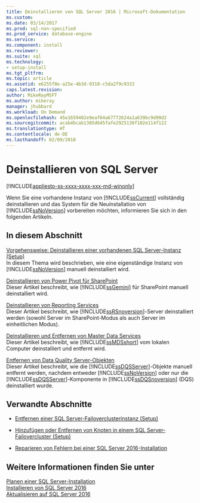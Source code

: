 ```yaml
---
title: Deinstallieren von SQL Server 2016 | Microsoft-Dokumentation
ms.custom: 
ms.date: 03/14/2017
ms.prod: sql-non-specified
ms.prod_service: database-engine
ms.service: 
ms.component: install
ms.reviewer: 
ms.suite: sql
ms.technology:
- setup-install
ms.tgt_pltfrm: 
ms.topic: article
ms.assetid: e6255f8e-a25e-4b3d-9310-c5da2f9c9333
caps.latest.revision: 
author: MikeRayMSFT
ms.author: mikeray
manager: jhubbard
ms.workload: On Demand
ms.openlocfilehash: 45e1659402e9eaf04a67772624a1a639bc9d99d2
ms.sourcegitcommit: acab4bcab1385d645fafe2925130f102e114f122
ms.translationtype: HT
ms.contentlocale: de-DE
ms.lasthandoff: 02/09/2018
---
```

# <a name="uninstall-sql-server"></a>Deinstallieren von SQL Server 
[!INCLUDE[appliesto-ss-xxxx-xxxx-xxx-md-winonly](../../includes/appliesto-ss-xxxx-xxxx-xxx-md-winonly.md)]

  Wenn Sie eine vorhandene Instanz von [!INCLUDE[ssCurrent](../../includes/sscurrent-md.md)] vollständig deinstallieren und das System für die Neuinstallation von [!INCLUDE[ssNoVersion](../../includes/ssnoversion-md.md)] vorbereiten möchten, informieren Sie sich in den folgenden Artikeln.  
  
## <a name="in-this-section"></a>In diesem Abschnitt  
 [Vorgehensweise: Deinstallieren einer vorhandenen SQL Server-Instanz &#40;Setup&#41;](../../sql-server/install/uninstall-an-existing-instance-of-sql-server-setup.md)  
 In diesem Thema wird beschrieben, wie eine eigenständige Instanz von [!INCLUDE[ssNoVersion](../../includes/ssnoversion-md.md)] manuell deinstalliert wird.  
  
 [Deinstallieren von Power Pivot für SharePoint](../../sql-server/install/uninstall-power-pivot-for-sharepoint.md)  
 Dieser Artikel beschreibt, wie [!INCLUDE[ssGemini](../../includes/ssgemini-md.md)] für SharePoint manuell deinstalliert wird.  
  
 [Deinstallieren von Reporting Services](../../sql-server/install/uninstall-reporting-services.md)  
 Dieser Artikel beschreibt, wie [!INCLUDE[ssRSnoversion](../../includes/ssrsnoversion-md.md)]-Server deinstalliert werden (sowohl Server im SharePoint-Modus als auch Server im einheitlichen Modus).  
  
 [Deinstallieren und Entfernen von Master Data Services](../../sql-server/install/uninstall-and-remove-master-data-services.md)  
 Dieser Artikel beschreibt, wie [!INCLUDE[ssMDSshort](../../includes/ssmdsshort-md.md)] vom lokalen Computer deinstalliert und entfernt wird.  
  
 [Entfernen von Data Quality Server-Objekten](../../sql-server/install/remove-data-quality-server-objects.md)  
 Dieser Artikel beschreibt, wie die [!INCLUDE[ssDQSServer](../../includes/ssdqsserver-md.md)]-Objekte manuell entfernt werden, nachdem entweder [!INCLUDE[ssNoVersion](../../includes/ssnoversion-md.md)] oder nur die [!INCLUDE[ssDQSServer](../../includes/ssdqsserver-md.md)]-Komponente in [!INCLUDE[ssDQSnoversion](../../includes/ssdqsnoversion-md.md)] (DQS) deinstalliert wurde.  
  
## <a name="related-sections"></a>Verwandte Abschnitte  
  
-   [Entfernen einer SQL Server-Failoverclusterinstanz &#40;Setup&#41;](../../sql-server/failover-clusters/install/remove-a-sql-server-failover-cluster-instance-setup.md)  
  
-   [Hinzufügen oder Entfernen von Knoten in einem SQL Server-Failovercluster &#40;Setup&#41;](../../sql-server/failover-clusters/install/add-or-remove-nodes-in-a-sql-server-failover-cluster-setup.md)  
  
-   [Reparieren von Fehlern bei einer SQL Server 2016-Installation](../../database-engine/install-windows/repair-a-failed-sql-server-installation.md)  
  
## <a name="see-also"></a>Weitere Informationen finden Sie unter  
 [Planen einer SQL Server-Installation](../../sql-server/install/planning-a-sql-server-installation.md)   
 [Installieren von SQL Server 2016](../../database-engine/install-windows/install-sql-server.md)   
 [Aktualisieren auf SQL Server 2016](../../database-engine/install-windows/upgrade-sql-server.md)  
  
  
